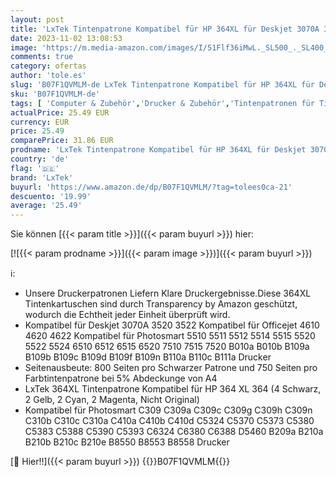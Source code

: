```yaml
---
layout: post
title: 'LxTek Tintenpatrone Kompatibel für HP 364XL für Deskjet 3070A 3520 für Photosmart 5520 5510 5515 5524 6510 6520 7510 7520  Schwarz  Cyan  Magenta  Gelb  10er-Pack '
date: 2023-11-02 13:08:53
image: 'https://m.media-amazon.com/images/I/51Flf36iMwL._SL500_._SL400_.jpg'
comments: true
category: ofertas
author: 'tole.es'
slug: 'B07F1QVMLM-de LxTek Tintenpatrone Kompatibel für HP 364XL für Deskjet...'
sku: 'B07F1QVMLM-de'
tags: [ 'Computer & Zubehör','Drucker & Zubehör','Tintenpatronen für Tintenstrahldrucker','Zubehör für Drucker','lxtek','🇩🇪', ]
actualPrice: 25.49 EUR
currency: EUR
price: 25.49
comparePrice: 31.86 EUR
prodname: 'LxTek Tintenpatrone Kompatibel für HP 364XL für Deskjet 3070A 3520 für Photosmart 5520 5510 5515 5524 6510 6520 7510 7520  Schwarz  Cyan  Magenta  Gelb  10er-Pack '
country: 'de'
flag: '🇩🇪'
brand: 'LxTek'
buyurl: 'https://www.amazon.de/dp/B07F1QVMLM/?tag=tolees0ca-21'
descuento: '19.99'
average: '25.49'
---
```


Sie können [{{< param title >}}]({{< param buyurl >}}) hier:

[![{{< param prodname >}}]({{< param image >}})]({{< param buyurl >}})

ℹ️:

- Unsere Druckerpatronen Liefern Klare Druckergebnisse.Diese 364XL Tintenkartuschen sind durch Transparency by Amazon geschützt, wodurch die Echtheit jeder Einheit überprüft wird.
- Kompatibel für Deskjet 3070A 3520 3522 Kompatibel für Officejet 4610 4620 4622 Kompatibel für Photosmart 5510 5511 5512 5514 5515 5520 5522 5524 6510 6512 6515 6520 7510 7515 7520 B010a B010b B109a B109b B109c B109d B109f B109n B110a B110c B111a Drucker
- Seitenausbeute: 800 Seiten pro Schwarzer Patrone und 750 Seiten pro Farbtintenpatrone bei 5% Abdeckunge von A4
- LxTek 364XL Tintenpatrone Kompatibel für HP 364 XL 364 (4 Schwarz, 2 Gelb, 2 Cyan, 2 Magenta, Nicht Original)
- Kompatibel für Photosmart C309 C309a C309c C309g C309h C309n C310b C310c C310a C410a C410b C410d C5324 C5370 C5373 C5380 C5383 C5388 C5390 C5393 C6324 C6380 C6388 D5460 B209a B210a B210b B210c B210e B8550 B8553 B8558 Drucker

[🛒 Hier!!]({{< param buyurl >}})
{{<world>}}B07F1QVMLM{{</world>}}
